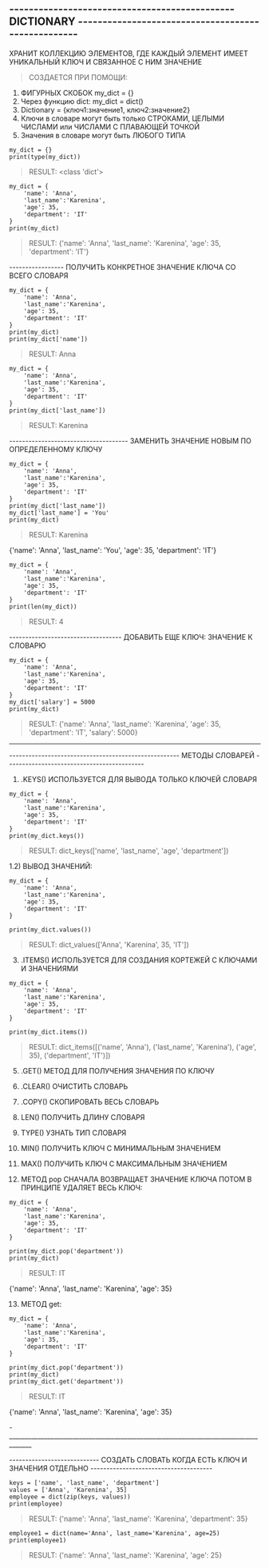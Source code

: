 ## ---------------------------------------------- DICTIONARY ---------------------------------------------------

ХРАНИТ КОЛЛЕКЦИЮ ЭЛЕМЕНТОВ, ГДЕ КАЖДЫЙ ЭЛЕМЕНТ ИМЕЕТ УНИКАЛЬНЫЙ КЛЮЧ И СВЯЗАННОЕ С НИМ ЗНАЧЕНИЕ

> СОЗДАЕТСЯ ПРИ ПОМОЩИ:
1) ФИГУРНЫХ СКОБОК my_dict = {}
2) Через функцию dict: my_dict = dict()
3) Dictionary = {ключ1:значение1, ключ2:значение2}
4) Ключи в словаре могут быть только СТРОКАМИ, ЦЕЛЫМИ ЧИСЛАМИ или ЧИСЛАМИ С ПЛАВАЮЩЕЙ ТОЧКОЙ
5) Значения в словаре могут быть ЛЮБОГО ТИПА 

```
my_dict = {}
print(type(my_dict))
```
> RESULT: <class 'dict'>

```
my_dict = {
    'name': 'Anna',
    'last_name':'Karenina',
    'age': 35,
    'department': 'IT'
}
print(my_dict)
```
> RESULT: {'name': 'Anna', 'last_name': 'Karenina', 'age': 35, 'department': 'IT'}

----------------- ПОЛУЧИТЬ КОНКРЕТНОЕ ЗНАЧЕНИЕ КЛЮЧА СО ВСЕГО СЛОВАРЯ

```
my_dict = {
    'name': 'Anna',
    'last_name':'Karenina',
    'age': 35,
    'department': 'IT'
}
print(my_dict)
print(my_dict['name'])
```
> RESULT: Anna

```
my_dict = {
    'name': 'Anna',
    'last_name':'Karenina',
    'age': 35,
    'department': 'IT'
}
print(my_dict['last_name'])
```
> RESULT: Karenina

------------------------------------- ЗАМЕНИТЬ ЗНАЧЕНИЕ НОВЫМ ПО ОПРЕДЕЛЕННОМУ КЛЮЧУ

```
my_dict = {
    'name': 'Anna',
    'last_name':'Karenina',
    'age': 35,
    'department': 'IT'
}
print(my_dict['last_name'])
my_dict['last_name'] = 'You'
print(my_dict)
```
> RESULT: Karenina

{'name': 'Anna', 'last_name': 'You', 'age': 35, 'department': 'IT'}

```
my_dict = {
    'name': 'Anna',
    'last_name':'Karenina',
    'age': 35,
    'department': 'IT'
}
print(len(my_dict))
```
> RESULT: 4

----------------------------------- ДОБАВИТЬ ЕЩЕ КЛЮЧ: ЗНАЧЕНИЕ К СЛОВАРЮ 

```
my_dict = {
    'name': 'Anna',
    'last_name':'Karenina',
    'age': 35,
    'department': 'IT'
}
my_dict['salary'] = 5000
print(my_dict)
```
> RESULT: {'name': 'Anna', 'last_name': 'Karenina', 'age': 35, 'department': 'IT', 'salary': 5000}



__________________________________________________________________________________________________________________________

----------------------------------------------------- МЕТОДЫ СЛОВАРЕЙ -------------------------------------------

1) .KEYS() ИСПОЛЬЗУЕТСЯ ДЛЯ ВЫВОДА ТОЛЬКО КЛЮЧЕЙ СЛОВАРЯ

```
my_dict = {
    'name': 'Anna',
    'last_name':'Karenina',
    'age': 35,
    'department': 'IT'
}
print(my_dict.keys())
```
> RESULT: dict_keys(['name', 'last_name', 'age', 'department'])

1.2) ВЫВОД ЗНАЧЕНИЙ:

```
my_dict = {
    'name': 'Anna',
    'last_name':'Karenina',
    'age': 35,
    'department': 'IT'
}

print(my_dict.values())
```
> RESULT: dict_values(['Anna', 'Karenina', 35, 'IT'])

3) .ITEMS() ИСПОЛЬЗУЕТСЯ ДЛЯ СОЗДАНИЯ КОРТЕЖЕЙ С КЛЮЧАМИ И ЗНАЧЕНИЯМИ

```
my_dict = {
    'name': 'Anna',
    'last_name':'Karenina',
    'age': 35,
    'department': 'IT'
}

print(my_dict.items())
```
> RESULT: dict_items([('name', 'Anna'), ('last_name', 'Karenina'), ('age', 35), ('department', 'IT')])

5) .GET() МЕТОД ДЛЯ ПОЛУЧЕНИЯ ЗНАЧЕНИЯ ПО КЛЮЧУ
6) .CLEAR() ОЧИСТИТЬ СЛОВАРЬ
7) .COPY() СКОПИРОВАТЬ ВЕСЬ СЛОВАРЬ 
8) LEN() ПОЛУЧИТЬ ДЛИНУ СЛОВАРЯ
9) TYPE() УЗНАТЬ ТИП СЛОВАРЯ
10) MIN() ПОЛУЧИТЬ КЛЮЧ С МИНИМАЛЬНЫМ ЗНАЧЕНИЕМ
11) MAX() ПОЛУЧИТЬ КЛЮЧ С МАКСИМАЛЬНЫМ ЗНАЧЕНИЕМ

12) МЕТОД pop СНАЧАЛА ВОЗВРАЩАЕТ ЗНАЧЕНИЕ КЛЮЧА ПОТОМ В ПРИНЦИПЕ УДАЛЯЕТ ВЕСЬ КЛЮЧ:

```
my_dict = {
    'name': 'Anna',
    'last_name':'Karenina',
    'age': 35,
    'department': 'IT'
}

print(my_dict.pop('department'))
print(my_dict)
```
> RESULT: IT

{'name': 'Anna', 'last_name': 'Karenina', 'age': 35}

13) МЕТОД get:

```
my_dict = {
    'name': 'Anna',
    'last_name':'Karenina',
    'age': 35,
    'department': 'IT'
}

print(my_dict.pop('department'))
print(my_dict)
print(my_dict.get('department'))
```
> RESULT: IT

{'name': 'Anna', 'last_name': 'Karenina', 'age': 35}


-_____________________________________________________________________________________

---------------------------- СОЗДАТЬ СЛОВАТЬ КОГДА ЕСТЬ КЛЮЧ И ЗНАЧЕНИЯ ОТДЕЛЬНО --------------------------------------

```
keys = ['name', 'last_name', 'department']
values = ['Anna', 'Karenina', 35]
employee = dict(zip(keys, values))
print(employee)
```
> RESULT: {'name': 'Anna', 'last_name': 'Karenina', 'department': 35}

```
employee1 = dict(name='Anna', last_name='Karenina', age=25)
print(employee1)
```
> RESULT: {'name': 'Anna', 'last_name': 'Karenina', 'age': 25}
